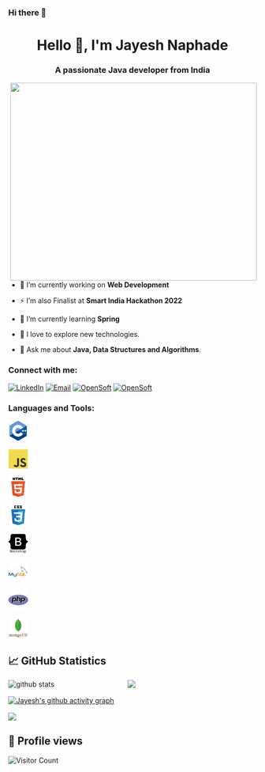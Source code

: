 ### Hi there 👋

<!--
**JayeshUlhasNaphade/JayeshUlhasNaphade** is a ✨ _special_ ✨ repository because its `README.md` (this file) appears on your GitHub profile.

Here are some ideas to get you started:

- 🔭 I’m currently working on ...
- 🌱 I’m currently learning ...
- 👯 I’m looking to collaborate on ...
- 🤔 I’m looking for help with ...
- 💬 Ask me about ...
- 📫 How to reach me: ...
- 😄 Pronouns: ...
- ⚡ Fun fact: ...
-->

<h1 align="center">Hello 👋, I'm Jayesh Naphade</h1>
<h3 align="center">A passionate Java developer from India</h3>

<p><img align="Right" src="https://img.freepik.com/free-vector/man-working-using-laptop-flat-design_1308-102458.jpg?size=626&ext=jpg&ga=GA1.2.647198670.1671065352&semt=ais" height="400" width="500" /></p>

- 🔭 I’m currently working on **Web Development**

- ⚡ I’m also Finalist at **Smart India Hackathon 2022** 

- 🌱 I’m currently learning **Spring**

- 🔭 I love to explore new technologies.

- 💬 Ask me about **Java, Data Structures and Algorithms**.

<!-- Social Media -->
<h3 align="left">Connect with me:</h3>
<a href="https://linkedin.com/in/atharva-raut-856b52205](https://www.linkedin.com/in/jayesh-naphade-b69870200/"><img title="LinkedIn" src="https://img.shields.io/badge/LinkedIn-0077B5?style=for-the-badge&logo=linkedin&logoColor=white"/></a> 
<a href="mailto:jayeshnaphade22@gmail.com"><img title="Email" src="https://img.shields.io/badge/Gmail-D14836?style=for-the-badge&logo=gmail&logoColor=white"/></a>  
<a href="https://www.instagram.com/_its_jayesh_/"><img title="OpenSoft" src="https://img.shields.io/badge/Instagram-2962FF?style=for-the-badge&logo=instagram&logoColor=white"/></a>
<a href="https://leetcode.com/jayeshnaphade22/"><img title="OpenSoft" src="https://img.shields.io/badge/Leetcode-2962FF?style=for-the-badge&logo=leetcode&logoColor=white"/></a> 


<!-- Skills -->

<h3 align="left">Languages and Tools:</h3>
<p align="left">

<a href="https://www.w3schools.com/cpp/" target="_blank" rel="noreferrer"> <img src="https://raw.githubusercontent.com/devicons/devicon/master/icons/cplusplus/cplusplus-original.svg" alt="cplusplus" width="40" height="40"/> </a> 

<a href="https://developer.mozilla.org/en-US/docs/Web/JavaScript" target="_blank" rel="noreferrer"> <img src="https://raw.githubusercontent.com/devicons/devicon/master/icons/javascript/javascript-original.svg" alt="javascript" width="40" height="40"/> </a> 


<a href="https://www.w3.org/html/" target="_blank" rel="noreferrer"> <img src="https://raw.githubusercontent.com/devicons/devicon/master/icons/html5/html5-original-wordmark.svg" alt="html5" width="40" height="40"/> </a> 

<a href="https://www.w3schools.com/css/" target="_blank" rel="noreferrer"> <img src="https://raw.githubusercontent.com/devicons/devicon/master/icons/css3/css3-original-wordmark.svg" alt="css3" width="40" height="40"/> </a> 

<a href="https://getbootstrap.com" target="_blank" rel="noreferrer"> <img src="https://raw.githubusercontent.com/devicons/devicon/master/icons/bootstrap/bootstrap-plain-wordmark.svg" alt="bootstrap" width="40" height="40"/> 

<a href="https://www.mysql.com/" target="_blank" rel="noreferrer"> <img src="https://raw.githubusercontent.com/devicons/devicon/master/icons/mysql/mysql-original-wordmark.svg" alt="mysql" width="40" height="40"/> </a>  

<a href="https://www.php.net" target="_blank" rel="noreferrer"> <img src="https://raw.githubusercontent.com/devicons/devicon/master/icons/php/php-original.svg" alt="php" width="40" height="40"/> </a> 

<a href="https://www.mongodb.com/" target="_blank" rel="noreferrer"> <img src="https://raw.githubusercontent.com/devicons/devicon/master/icons/mongodb/mongodb-original-wordmark.svg" alt="mongodb" width="40" height="40"/> </a> 
</p>

## 📈 GitHub Statistics

<img src="https://github-readme-stats.vercel.app/api?username=JayeshUlhasNaphade&show_icons=true&theme=radical" alt="github stats" width="48%" align="left">

<img src="https://github-readme-streak-stats.herokuapp.com/?user=JayeshUlhasNaphade&theme=radical" width="48%" >

[![Jayesh's github activity graph](https://activity-graph.herokuapp.com/graph?username=JayeshUlhasNaphade&theme=radical)](https://github.com/ashutosh00710/github-readme-activity-graph)

<a href="https://github.com/tinniaru3005">
  <img align="center" src="https://github-readme-stats.vercel.app/api/top-langs/?username=JayeshUlhasNaphade&theme=radical&layout=compact&">
</a>

## 👀 Profile views

![Visitor Count](https://profile-counter.glitch.me/{JayeshUlhasNaphade}/count.svg)
